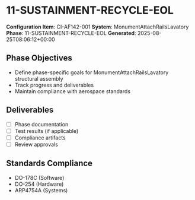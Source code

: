 # 11-SUSTAINMENT-RECYCLE-EOL

**Configuration Item**: CI-AF142-001
**System**: MonumentAttachRailsLavatory
**Phase**: 11-SUSTAINMENT-RECYCLE-EOL
**Generated**: 2025-08-25T08:06:12+00:00

## Phase Objectives
- Define phase-specific goals for MonumentAttachRailsLavatory structural assembly
- Track progress and deliverables
- Maintain compliance with aerospace standards

## Deliverables
- [ ] Phase documentation
- [ ] Test results (if applicable)
- [ ] Compliance artifacts
- [ ] Review approvals

## Standards Compliance
- DO-178C (Software)
- DO-254 (Hardware)
- ARP4754A (Systems)

